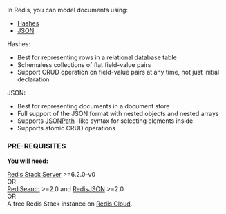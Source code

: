 In Redis, you can model documents using:
*   [Hashes](https://redis.io/topics/data-types#hashes)
*   [JSON](https://oss.redis.com/redisjson/)

Hashes:
*   Best for representing rows in a relational database table
*   Schemaless collections of flat field-value pairs
*   Support CRUD operation on field-value pairs at any time, not just initial declaration

JSON:
*   Best for representing documents in a document store
*   Full support of the JSON format with nested objects and nested arrays
*   Supports [JSONPath](http://goessner.net/articles/JsonPath/) -like syntax for selecting elements inside
*   Supports atomic CRUD operations

### PRE-REQUISITES
**You will need:**

[Redis Stack Server](https://redis.io/download) >=6.2.0-v0 \
OR \
[RediSearch](https://oss.redis.com/redisearch/) >=2.0 and [RedisJSON](https://oss.redis.com/redisjson/) >=2.0 \
OR \
A free Redis Stack instance on [Redis Cloud](https://redis.com/try-free/?utm_source=redis\&utm_medium=app\&utm_campaign=redisinsight_doc_guide).